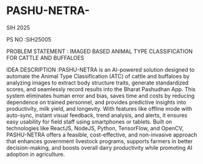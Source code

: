 # PASHU-NETRA-
SIH 2025

PS  NO :SIH25005

PROBLEM STATEMENT : IMAGED BASED ANIMAL TYPE CLASSIFICATION FOR CATTLE AND BUFFALOES 

IDEA DESCRIPTION :PASHU-NETRA is an AI-powered solution designed to automate the Animal Type Classification (ATC) of cattle and buffaloes by analyzing images to extract body structure traits, generate standardized scores, and seamlessly record results into the Bharat Pashudhan App. This system eliminates human error and bias, saves time and costs by reducing dependence on trained personnel, and provides predictive insights into productivity, milk yield, and longevity. With features like offline mode with auto-sync, instant visual feedback, trend analysis, and alerts, it ensures easy usability for field staff using smartphones or tablets. Built on technologies like ReactJS, NodeJS, Python, TensorFlow, and OpenCV, PASHU-NETRA offers a feasible, cost-effective, and non-invasive approach that enhances government livestock programs, supports farmers in better decision-making, and boosts overall dairy productivity while promoting AI adoption in agriculture.


